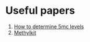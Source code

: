 # Useful papers

1. [How to determine 5mc levels](./QuantitativehmCsequencing.pdf)
2. [Methylkit](./methyKit.pdf)
